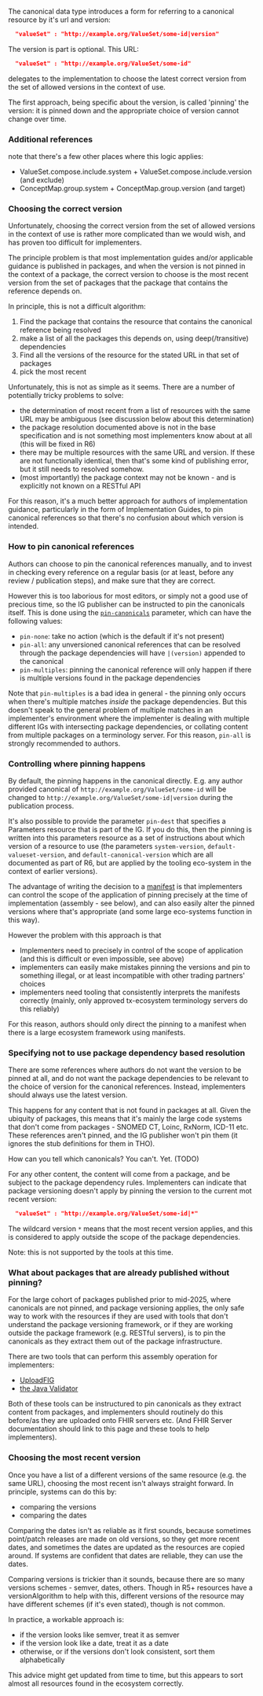 The canonical data type introduces a form for referring to a canonical 
resource by it's url and version:

```json
  "valueSet" : "http://example.org/ValueSet/some-id|version"
```

The version is part is optional. This URL:

```json
  "valueSet" : "http://example.org/ValueSet/some-id"
```

delegates to the implementation to choose the latest correct version from the set of allowed versions in the context of use. 

The first approach, being specific about the version, is called 'pinning' the version: it is pinned down and the 
appropriate choice of version cannot change over time.

### Additional references 

note that there's a few other places where this logic applies:

* ValueSet.compose.include.system + ValueSet.compose.include.version (and exclude)
* ConceptMap.group.system + ConceptMap.group.version (and target)

### Choosing the correct version

Unfortunately, choosing the correct version from the set of allowed versions in the context of use is 
rather more complicated than we would wish, and has proven too difficult for implementers. 

The principle problem is that most implementation guides and/or applicable guidance is published in 
packages, and when the version is not pinned in the context of a package, the correct version to
choose is the most recent version from the set of packages that the package that contains the reference 
depends on.

In principle, this is not a difficult algorithm:

1. Find the package that contains the resource that contains the canonical reference being resolved 
2. make a list of all the packages this depends on, using deep(/transitive) dependencies
3. Find all the versions of the resource for the stated URL in that set of packages 
4. pick the most recent

Unfortunately, this is not as simple as it seems. There are a number of potentially tricky 
problems to solve:

* the determination of most recent from a list of resources with the same URL may be ambiguous (see discussion below about this determination)
* the package resolution documented above is not in the base specification and is not something most implementers know about at all (this will be fixed in R6)
* there may be multiple resources with the same URL and version. If these are not functionally identical, then that's some kind of publishing error, but it still needs to resolved somehow. 
* (most importantly) the package context may not be known - and is explicitly not known on a RESTful API

For this reason, it's a much better approach for authors of implementation guidance, particularly in the form of Implementation Guides, to pin canonical references so that there's no confusion about which version is intended. 

### How to pin canonical references 

Authors can choose to pin the canonical references manually, and to invest in checking every reference on a regular basis (or at least, before any review / publication steps), and make sure that they are correct. 

However this is too laborious for most editors, or simply not a good use of precious time, so the IG publisher can be instructed to pin the canonicals itself. This is done using the [`pin-canonicals`](https://hl7.org/fhir/tools/CodeSystem-ig-parameters.html#ig-parameters-pin-canonicals) parameter, which can have the following values:

* `pin-none`: take no action (which is the default if it's not present)
* `pin-all`:  any unversioned canonical references that can be resolved through the package dependencies will have `|(version)` appended to the canonical
* `pin-multiples`: pinning the canonical reference will only happen if there is multiple versions found in the package dependencies

Note that `pin-multiples` is a bad idea in general - the pinning only occurs when there's multiple matches *inside* the package dependencies. But this doesn't speak to the general problem of multiple matches in an implementer's environment where the implementer is dealing with multiple different IGs with intersecting package dependencies, or collating content from multiple packages on a terminology server. For this reason, `pin-all` is strongly recommended to authors.

### Controlling where pinning happens

By default, the pinning happens in the canonical directly. E.g. any author provided canonical of `http://example.org/ValueSet/some-id` will be changed to `http://example.org/ValueSet/some-id|version` during the publication process. 

It's also possible to provide the parameter `pin-dest` that specifies a Parameters resource that is part of the IG. If you do this, then the pinning is written into this parameters resource as a set of instructions about which version of a resource to use (the parameters `system-version`, `default-valueset-version`, and `default-canonical-version` which are all documented as part of R6, but are applied by the tooling eco-system in the context of earlier versions). 

The advantage of writing the decision to a [manifest](https://build.fhir.org/ig/HL7/crmi-ig/branches/master/StructureDefinition-crmi-manifestlibrary-examples.html) is that implementers can control the scope of the application of pinning precisely at the time of implementation (assembly - see below), and can also easily alter the pinned versions where that's appropriate (and some large eco-systems function in this way).

However the problem with this approach is that
* Implementers need to precisely in control of the scope of application (and this is difficult or even impossible, see above)
* implementers can easily make mistakes pinning the versions and pin to something illegal, or at least incompatible with other trading partners' choices
* implementers need tooling that consistently interprets the manifests correctly (mainly, only approved tx-ecosystem terminology servers do this reliably)

For this reason, authors should only direct the pinning to a manifest when there is a large ecosystem framework using manifests.

### Specifying not to use package dependency based resolution

There are some references where authors do not want the version to be pinned at all, and do not want the package dependencies to be relevant to the choice of version for the canonical references. Instead, implementers should always use the latest version.

This happens for any content that is not found in packages at all. Given the ubiquity of packages, this means that it's mainly the large code systems that don't come from packages - SNOMED CT, Loinc, RxNorm, ICD-11 etc. These references aren't pinned, and the IG publisher won't pin them (it ignores the stub definitions for them in THO).

How can you tell which canonicals? You can't. Yet. (TODO)

For any other content, the content will come from a package, and be subject to the package dependency rules. Implementers can indicate that package versioning doesn't apply by pinning the version to the current mot recent version:

```json
  "valueSet" : "http://example.org/ValueSet/some-id|*"
```

The wildcard version `*` means that the most recent version applies, and this is considered to apply outside the scope of the package dependencies.

Note: this is not supported by the tools at this time.

### What about packages that are already published without pinning?

For the large cohort of packages published prior to mid-2025, where canonicals are not pinned, and package versioning applies, the only safe way to work with the resources if they are used with tools that don't understand the package versioning framework, or if they are working outside the package framework (e.g. RESTful servers), is to pin the canonicals as they extract them out of the package infrastructure. 

There are two tools that can perform this assembly operation for implementers:

* [UploadFIG](https://github.com/brianpos/UploadFIG)
* [the Java Validator](https://confluence.hl7.org/spaces/FHIR/pages/35718580/Using+the+FHIR+Validator#UsingtheFHIRValidator-PackageRegeneration)

Both of these tools can be instructured to pin canonicals as they extract content from packages, and implementers should routinely do this before/as they are uploaded onto FHIR servers etc. (And FHIR Server documentation should link to this page and these tools to help implementers).

### Choosing the most recent version 

Once you have a list of a different versions of the same resource (e.g. the same URL), choosing the most recent isn't always straight forward. 
In principle, systems can do this by:

* comparing the versions 
* comparing the dates 

Comparing the dates isn't as reliable as it first sounds, because sometimes point/patch releases are made on old versions, so they get more recent dates, and sometimes the dates are updated as the resources are copied around. If systems are confident that dates are reliable, they can use the dates. 

Comparing versions is trickier than it sounds, because there are so many versions schemes - semver, dates, others. Though in R5+ resources have a versionAlgorithm to help with this, different versions of the resource may have different schemes (if it's even stated), though is not common. 

In practice, a workable approach is:
* if the version looks like semver, treat it as semver 
* if the version look like a date, treat it as a date
* otherwise, or if the versions don't look consistent, sort them alphabetically 

This advice might get updated from time to time, but this appears to sort almost all resources found in the ecosystem correctly.